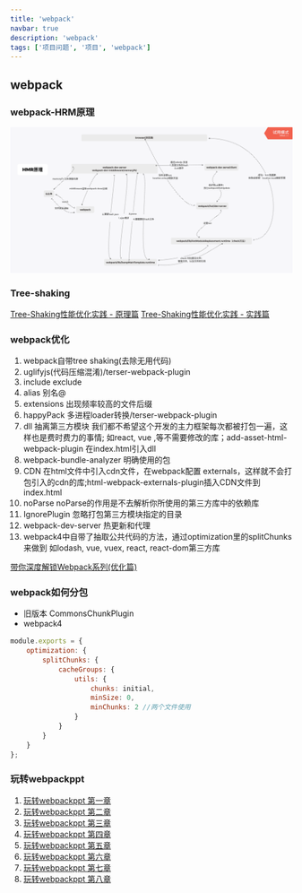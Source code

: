 ```yaml
---
title: 'webpack'
navbar: true
description: 'webpack'
tags: ['项目问题', '项目', 'webpack']
---
```


## webpack

### webpack-HRM原理

![webpack-HRM原理](./HMR.png)

### Tree-shaking

[Tree-Shaking性能优化实践 - 原理篇](https://juejin.cn/post/6844903544756109319)
[Tree-Shaking性能优化实践 - 实践篇](https://juejin.cn/post/6844903544760336398)

### webpack优化

1. webpack自带tree shaking(去除无用代码)
2. uglifyjs(代码压缩混淆)/terser-webpack-plugin
3. include exclude
4. alias 别名@
5. extensions 出现频率较高的文件后缀
6. happyPack 多进程loader转换/terser-webpack-plugin
7. dll 抽离第三方模块 我们都不希望这个开发的主力框架每次都被打包一遍，这样也是费时费力的事情; 如react, vue ,等不需要修改的库；add-asset-html-webpack-plugin 在index.html引入dll
8. webpack-bundle-analyzer 明确使用的包
9. CDN 在html文件中引入cdn文件，在webpack配置 externals，这样就不会打包引入的cdn的库;html-webpack-externals-plugin插入CDN文件到index.html
10. noParse noParse的作用是不去解析你所使用的第三方库中的依赖库
11. IgnorePlugin 忽略打包第三方模块指定的目录
12. webpack-dev-server 热更新和代理
13. webpack4中自带了抽取公共代码的方法，通过optimization里的splitChunks来做到 如lodash, vue, vuex, react, react-dom第三方库

[带你深度解锁Webpack系列(优化篇)](https://juejin.cn/post/6844904093463347208)

### webpack如何分包

- 旧版本
    CommonsChunkPlugin
- webpack4

```js
module.exports = {
    optimization: {
        splitChunks: {
            cacheGroups: {
                utils: {
                    chunks: initial,
                    minSize: 0,
                    minChunks: 2 //两个文件使用
                }
            }
        }
    }
};
```

### 玩转webpackppt

1. [玩转webpackppt 第一章](/interview/玩转webpackppt第一章.pdf)
2. [玩转webpackppt 第二章](/interview/玩转webpackppt第二章.pdf)
3. [玩转webpackppt 第三章](/interview/玩转webpackppt第三章.pdf)
4. [玩转webpackppt 第四章](/interview/玩转webpackppt第四章.pdf)
5. [玩转webpackppt 第五章](/interview/玩转webpackppt第五章.pdf)
6. [玩转webpackppt 第六章](/interview/玩转webpackppt第六章.pdf)
7. [玩转webpackppt 第七章](/interview/玩转webpackppt第七章.pdf)
8. [玩转webpackppt 第八章](/interview/玩转webpackppt第八章.pdf)
